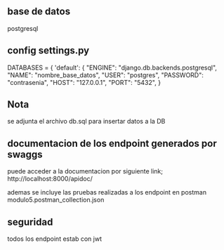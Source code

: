 ## base de datos
postgresql

## config settings.py
DATABASES = {
    'default': {
        "ENGINE": "django.db.backends.postgresql",
        "NAME": "nombre_base_datos",
        "USER": "postgres",
        "PASSWORD": "contrasenia",
        "HOST": "127.0.0.1",
        "PORT": "5432",
    }

## Nota
se adjunta el archivo db.sql para insertar datos a la DB

## documentacion de los endpoint generados por swaggs
puede acceder a la documentacion por siguiente link;
http://localhost:8000/apidoc/

ademas se incluye las pruebas realizadas a los endpoint en postman
modulo5.postman_collection.json 

## seguridad
todos los endpoint estab con jwt